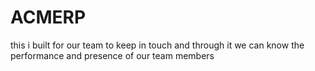 # ACMERP
this i built for our team to keep in touch and through it we can know the performance and presence of our team members
